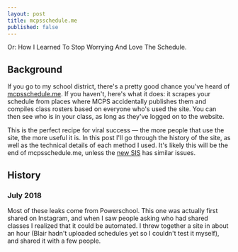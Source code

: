 ```yaml
---
layout: post
title: mcpsschedule.me
published: false
---
```


Or: How I Learned To Stop Worrying And Love The Schedule.

## Background

If you go to my school district, there's a pretty good chance you've heard of [mcpsschedule.me](https://mcpsschedule.me). If you haven't, here's what it does: it scrapes your schedule from places where MCPS accidentally publishes them and compiles class rosters based on everyone who's used the site. You can then see who is in your class, as long as they've logged on to the website.

This is the perfect recipe for viral success &mdash; the more people that use the site, the more useful it is. In this post I'll go through the history of the site, as well as the technical details of each method I used. It's likely this will be the end of mcpsschedule.me, unless the [new SIS](https://www.montgomeryschoolsmd.org/departments/procurement/uploads/4181.1/4181.1%20Approved%20Board%20Resolution%205-14-2019.pdf) has similar issues.

## History

### July 2018

Most of these leaks come from Powerschool. This one was actually first shared on Instagram, and when I saw people asking who had shared classes I realized that it could be automated. I threw together a site in about an hour (Blair hadn't uploaded schedules yet so I couldn't test it myself), and shared it with a few people.

